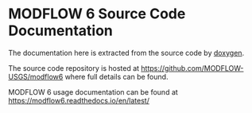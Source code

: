 # MODFLOW 6 Source Code Documentation

The documentation here is extracted from the source code by [doxygen](https://www.doxygen.nl/index.html).

The source code repository is hosted at https://github.com/MODFLOW-USGS/modflow6 where full details can be found.

MODFLOW 6 usage documentation can be found at https://modflow6.readthedocs.io/en/latest/
